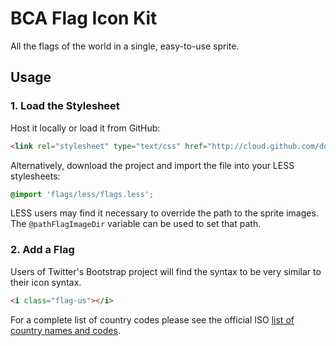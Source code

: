 # BCA Flag Icon Kit

All the flags of the world in a single, easy-to-use sprite.

## Usage

### 1. Load the Stylesheet

Host it locally or load it from GitHub:

```html
<link rel="stylesheet" type="text/css" href="http://cloud.github.com/downloads/brodkinca/BCA-CSS-Flag-Sprite/css/flags.css"/>
```

Alternatively, download the project and import the file into your LESS stylesheets:

```css
@import 'flags/less/flags.less';
```

LESS users may find it necessary to override the path to the sprite images. The `@pathFlagImageDir` variable can be used to set that path.

### 2. Add a Flag

Users of Twitter's Bootstrap project will find the syntax to be very similar to their icon syntax.

```html
<i class="flag-us"></i>
```

For a complete list of country codes please see the official ISO [list of country names and codes](http://www.iso.org/iso/home/standards/country_codes/country_names_and_code_elements.htm).